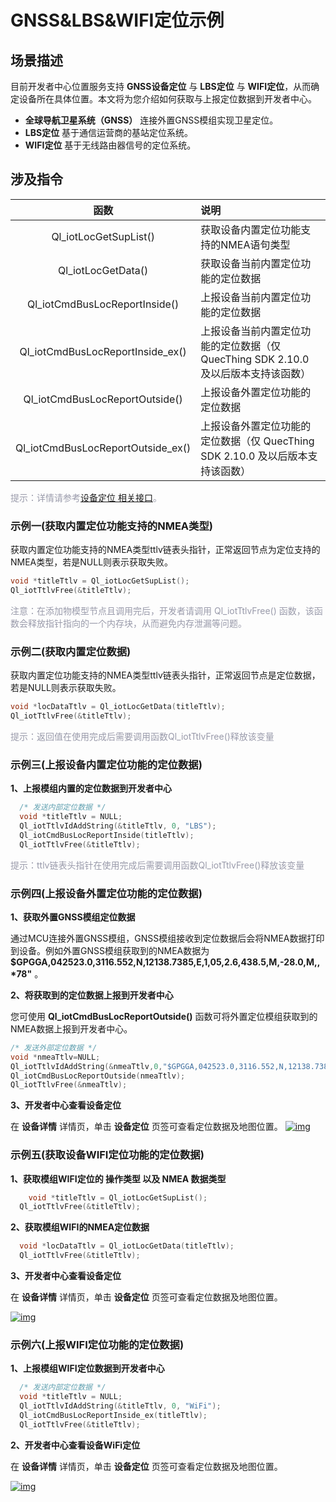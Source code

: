 # GNSS&LBS&WIFI定位示例
## __场景描述__
目前开发者中心位置服务支持 __GNSS设备定位__ 与 __LBS定位__ 与 __WIFI定位__，从而确定设备所在具体位置。本文将为您介绍如何获取与上报定位数据到开发者中心。
* __全球导航卫星系统（GNSS）__ 
	连接外置GNSS模组实现卫星定位。
* __LBS定位__ 
基于通信运营商的基站定位系统。
* __WIFI定位__ 
基于无线路由器信号的定位系统。
## __涉及指令__

| 函数 | 说明  |
|:--------:| :-------------|
|  Ql_iotLocGetSupList() | 获取设备内置定位功能支持的NMEA语句类型|
|  Ql_iotLocGetData() | 获取设备当前内置定位功能的定位数据| 
|  Ql_iotCmdBusLocReportInside()| 上报设备当前内置定位功能的定位数据|
|  Ql_iotCmdBusLocReportInside_ex() | 上报设备当前内置定位功能的定位数据（仅 QuecThing SDK 2.10.0 及以后版本支持该函数）|
 |  Ql_iotCmdBusLocReportOutside()| 上报设备外置定位功能的定位数据| 
  |  Ql_iotCmdBusLocReportOutside_ex() | 上报设备外置定位功能的定位数据（仅 QuecThing SDK 2.10.0 及以后版本支持该函数）| 

<font color=#999AAA >提示：详情请参考[设备定位 相关接口](/deviceDevelop/wifi/QuecOpen/api/wifi-quecopen-api-07.md)。</font>



### __示例一(获取内置定位功能支持的NMEA类型)__
获取内置定位功能支持的NMEA类型ttlv链表头指针，正常返回节点为定位支持的NMEA类型，若是NULL则表示获取失败。

```c
void *titleTtlv = Ql_iotLocGetSupList();
Ql_iotTtlvFree(&titleTtlv);
  ```

<font color=#999AAA >注意：在添加物模型节点且调用完后，开发者请调用 Ql_iotTtlvFree() 函数，该函数会释放指针指向的一个内存块，从而避免内存泄漏等问题。</font>



### __示例二(获取内置定位数据)__
获取内置定位功能支持的NMEA类型ttlv链表头指针，正常返回节点是定位数据，若是NULL则表示获取失败。

```c
void *locDataTtlv = Ql_iotLocGetData(titleTtlv);
Ql_iotTtlvFree(&titleTtlv);
  ```

<font color=#999AAA >提示：返回值在使用完成后需要调用函数Ql_iotTtlvFree()释放该变量</font>




### __示例三(上报设备内置定位功能的定位数据)__
__1、上报模组内置的定位数据到开发者中心__
```c
  /* 发送内部定位数据 */
  void *titleTtlv = NULL;
  Ql_iotTtlvIdAddString(&titleTtlv, 0, "LBS");
  Ql_iotCmdBusLocReportInside(titleTtlv);
  Ql_iotTtlvFree(&titleTtlv);
```
<font color=#999AAA >提示：ttlv链表头指针在使用完成后需要调用函数Ql_iotTtlvFree()释放该变量</font>

### __示例四(上报设备外置定位功能的定位数据)__
__1、获取外置GNSS模组定位数据__

通过MCU连接外置GNSS模组，GNSS模组接收到定位数据后会将NMEA数据打印到设备。例如外置GNSS模组获取到的NMEA数据为 __$GPGGA,042523.0,3116.552,N,12138.7385,E,1,05,2.6,438.5,M,-28.0,M,,*78"__ 。

__2、将获取到的定位数据上报到开发者中心__

您可使用 __Ql_iotCmdBusLocReportOutside()__ 函数可将外置定位模组获取到的NMEA数据上报到开发者中心。

```c
/* 发送外部定位数据 */
void *nmeaTtlv=NULL;
Ql_iotTtlvIdAddString(&nmeaTtlv,0,"$GPGGA,042523.0,3116.552,N,12138.7385,E,1,05,2.6,438.5,M,-28.0,M,,*78");
Ql_iotCmdBusLocReportOutside(nmeaTtlv);
Ql_iotTtlvFree(&nmeaTtlv);
```
__3、开发者中心查看设备定位__

在 __设备详情__ 详情页，单击 __设备定位__ 页签可查看定位数据及地图位置。
<a data-fancybox title="img" href="/deviceDevelop/wifi/QuecOpen/resource/LBS&GNSS/Example-01.png">![img](/deviceDevelop/wifi/QuecOpen/resource/LBS&GNSS/Example-01.png)</a>

### **示例五(获取设备WIFI定位功能的定位数据)**
__1、获取模组WIFI定位的 操作类型 以及 NMEA 数据类型__

```c
	void *titleTtlv = Ql_iotLocGetSupList();
  Ql_iotTtlvFree(&titleTtlv); 
```

__2、获取模组WIFI的NMEA定位数据__

```c
  void *locDataTtlv = Ql_iotLocGetData(titleTtlv);
  Ql_iotTtlvFree(&titleTtlv);
```


__3、开发者中心查看设备定位__

在 __设备详情__ 详情页，单击 __设备定位__ 页签可查看定位数据及地图位置。

 <a data-fancybox title="img" href="/deviceDevelop/wifi/AT/resource/04-2.png">![img](/deviceDevelop/wifi/AT/resource/04-2.png)</a>


### __示例六(上报WIFI定位功能的定位数据)__

__1、上报模组WIFI定位数据到开发者中心__

```c
  /* 发送内部定位数据 */
  void *titleTtlv = NULL;
  Ql_iotTtlvIdAddString(&titleTtlv, 0, "WiFi");
  Ql_iotCmdBusLocReportInside_ex(titleTtlv);
  Ql_iotTtlvFree(&titleTtlv);
```
__2、开发者中心查看设备WiFi定位__

在 __设备详情__ 详情页，单击 __设备定位__ 页签可查看定位数据及地图位置。

 <a data-fancybox title="img" href="/deviceDevelop/wifi/AT/resource/04-3.png">![img](/deviceDevelop/wifi/AT/resource/04-3.png)</a>




 


